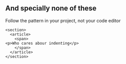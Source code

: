 ## And specially none of these
Follow the pattern in your project, not your code editor

    <section>
      <article>
        <span>
    <p>Who cares abour indenting</p>  
        </span>
      </article>
    </section>

